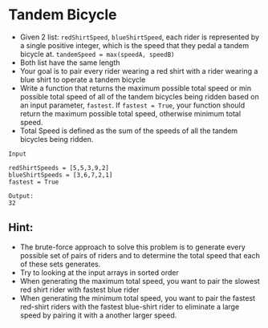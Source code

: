 # Tandem Bicycle
- Given 2 list: `redShirtSpeed`, `blueShirtSpeed`, each rider is represented by a single positive integer, which is the speed that they pedal a tandem bicycle at. `tandemSpeed = max(speedA, speedB)`
- Both list have the same length
- Your goal is to pair every rider wearing a red shirt with a rider wearing a blue shirt to operate a tandem bicycle
- Write a function that returns the maximum possible total speed or min possible total speed of all of the tandem bicycles being ridden based on an input parameter, `fastest`. If `fastest = True`, your function should return the maximum possible total speed, otherwise minimum total speed.
- Total Speed is defined as the sum of the speeds of all the tandem bicycles being ridden.
```
Input

redShirtSpeeds = [5,5,3,9,2]
blueShirtSpeeds = [3,6,7,2,1]
fastest = True

Output:
32
```
## Hint:
- The brute-force approach to solve this problem is to generate every possible set of pairs of riders and to determine the total speed that each of these sets generates.
- Try to looking at the input arrays in sorted order
- When generating the maximum total speed, you want to pair the slowest red shirt rider with fastest blue rider
- When generating the minimum total speed, you want to pair the fastest red-shirt riders with the fastest blue-shirt rider to eliminate a large speed by pairing it with a another larger speed.
